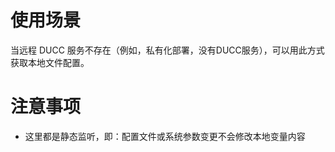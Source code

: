 # 使用场景
  当远程 DUCC 服务不存在（例如，私有化部署，没有DUCC服务），可以用此方式获取本地文件配置。
  
# 注意事项
- 这里都是静态监听，即：配置文件或系统参数变更不会修改本地变量内容